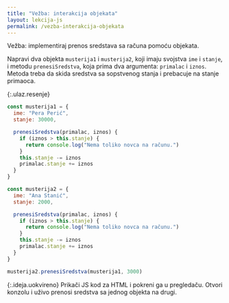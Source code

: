 ```yaml
---
title: "Vežba: interakcija objekata"
layout: lekcija-js
permalink: /vezba-interakcija-objekata
---
```


Vežba: implementiraj prenos sredstava sa računa pomoću objekata.

Napravi dva objekta `musterija1` i `musterija2`, koji imaju svojstva `ime` i `stanje`, i metodu `prenesiSredstva`, koja prima dva argumenta: `primalac` i `iznos`. Metoda treba da skida sredstva sa sopstvenog stanja i prebacuje na stanje primaoca.

{:.ulaz.resenje}
```js
const musterija1 = {
  ime: "Pera Perić",
  stanje: 30000,

  prenesiSredstva(primalac, iznos) {
    if (iznos > this.stanje) {
      return console.log("Nema toliko novca na računu.")
    }
    this.stanje -= iznos
    primalac.stanje += iznos
  }
}

const musterija2 = {
  ime: "Ana Stanić",
  stanje: 2000,

  prenesiSredstva(primalac, iznos) {
    if (iznos > this.stanje) {
      return console.log("Nema toliko novca na računu.")
    }
    this.stanje -= iznos
    primalac.stanje += iznos
  }
}

musterija2.prenesiSredstva(musterija1, 3000)
```

{:.ideja.uokvireno}
Prikači JS kod za HTML i pokreni ga u pregledaču. Otvori konzolu i uživo prenosi sredstva sa jednog objekta na drugi.